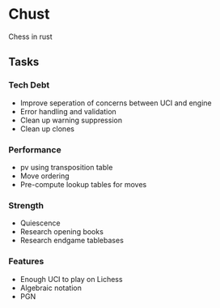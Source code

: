# Chust

Chess in rust

## Tasks

### Tech Debt

- Improve seperation of concerns between UCI and engine
- Error handling and validation
- Clean up warning suppression
- Clean up clones

### Performance

- pv using transposition table
- Move ordering
- Pre-compute lookup tables for moves

### Strength

- Quiescence
- Research opening books
- Research endgame tablebases

### Features

- Enough UCI to play on Lichess
- Algebraic notation
- PGN
